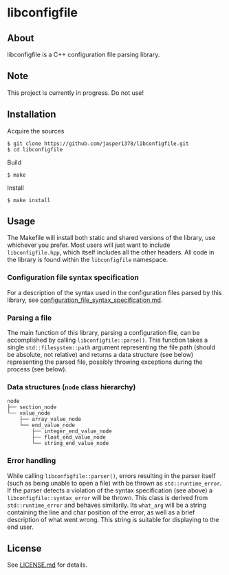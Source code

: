 # libconfigfile

## About
libconfigfile is a C++ configuration file parsing library. 

## Note
This project is currently in progress. Do not use!

## Installation
Acquire the sources
```
$ git clone https://github.com/jasper1378/libconfigfile.git
$ cd libconfigfile
```
Build
```
$ make
```
Install
```
$ make install
```

## Usage
The Makefile will install both static and shared versions of the library, use whichever you prefer. Most users will just want to include `libconfigfile.hpp`, which itself includes all the other headers. All code in the library is found within the `libconfigfile` namespace.

### Configuration file syntax specification

For a description of the syntax used in the configuration files parsed by this library, see [configuration_file_syntax_specification.md](configuration_file_syntax_specification.md).

### Parsing a file

The main function of this library, parsing a configuration file, can be accomplished by calling `libconfigfile::parse()`. This function takes a single `std::filesystem::path` argument representing the file path (should be absolute, not relative) and returns a data structure (see below) representing the parsed file, possibly throwing exceptions during the process (see below).

### Data structures (`node` class hierarchy)

```
node
├── section_node
└── value_node
    ├── array_value_node
    └── end_value_node
        ├── integer_end_value_node
        ├── float_end_value_node
        └── string_end_value_node
```

### Error handling

While calling `libconfigfile::parser()`, errors resulting in the parser itself (such as being unable to open a file) with be thrown as `std::runtime_error`. If the parser detects a violation of the syntax specification (see above) a `libconfigfile::syntax_error` will be thrown. This class is derived from `std::runtime_error` and behaves similarily. Its `what_arg` will be a string containing the line and char position of the error, as well as a brief description of what went wrong. This string is suitable for displaying to the end user.

## License
See [LICENSE.md](LICENSE.md) for details.
